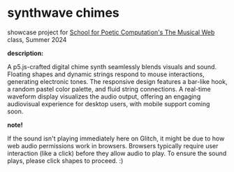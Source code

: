 # synthwave chimes

showcase project for [School for Poetic Computation's The Musical Web](https://sfpc.study/sessions/summer-24/musical-web) class,
Summer 2024

**description:**

A p5.js-crafted digital chime synth seamlessly blends visuals and sound. Floating shapes and dynamic strings respond to mouse interactions, generating electronic tones. The responsive design features a bar-like hook, a random pastel color palette, and fluid string connections. A real-time waveform display visualizes the audio output, offering an engaging audiovisual experience for desktop users, with mobile support coming soon.

**note!**

If the sound isn't playing immediately here on Glitch, it might be due to how web audio permissions work in browsers. Browsers typically require user interaction (like a click) before they allow audio to play. To ensure the sound plays, please click shapes to proceed. :)